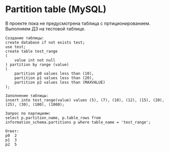 # Partition table (MySQL)

В проекте пока не предусмотрена таблица с пртиционированием. Выполняем ДЗ на тестовой таблице.

    Создание таблицы:
    create database if not exists test;
    use test;
    create table test_range
    (
        value int not null
    ) partition by range (value) 
    (
        partition p0 values less than (10),
        partition p1 values less than (20),
        partition p2 values less than (MAXVALUE)
    );

    Заполнение таблицы:
    insert into test_range(value) values (5), (7), (10), (12), (15), (20), (25), (30), (100), (1000);

    Запрос по партициям:
    select p.partition_name, p.table_rows from information_schema.partitions p where table_name = 'test_range';

    Ответ:
    p0	2
    p1	3
    p2	5